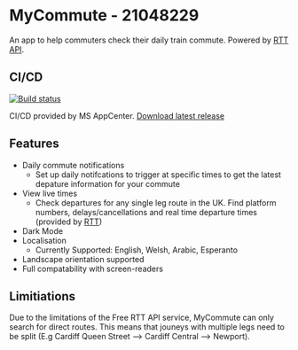 # MyCommute - 21048229

An app to help commuters check their daily train commute. Powered by [RTT API](https://api.rtt.io/).

## CI/CD

[![Build status](https://build.appcenter.ms/v0.1/apps/58b8eb34-1cf1-451f-9839-7c68097afca7/branches/main/badge)](https://appcenter.ms)

CI/CD provided by MS AppCenter. [Download latest release](https://install.appcenter.ms/users/tobynott/apps/mycommute/distribution_groups/test%20group)

## Features

- Daily commute notifications
  - Set up daily notifcations to trigger at specific times to get the latest depature information for your commute
- View live times
  - Check departures for any single leg route in the UK. Find platform numbers, delays/cancellations and real time departure times (provided by [RTT](https://www.realtimetrains.co.uk/))
- Dark Mode
- Localisation
  - Currently Supported: English, Welsh, Arabic, Esperanto
- Landscape orientation supported
- Full compatability with screen-readers

## Limitiations

Due to the limitations of the Free RTT API service, MyCommute can only search for direct routes. This means that jouneys with multiple legs need to be split (E.g Cardiff Queen Street --> Cardiff Central --> Newport).
